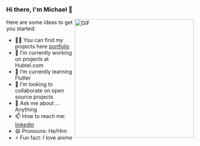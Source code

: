 ### Hi there, I'm Michael 👋

 <img align="right" alt="GIF" src="https://media.giphy.com/media/ZVik7pBtu9dNS/giphy.gif?cid=ecf05e47tms09u0pelhh604jzhkfuin899ykdjd7dmqqphot&ep=v1_gifs_related&rid=giphy.gif&ct=g" width="320" height="320" />


Here are some ideas to get you started:

- 🧑‍💻 You can find my projects here [portfolio]
- 🔭 I’m currently working on projects at Hubtel.com
- 🌱 I’m currently learning Flutter
- 👯 I’m looking to collaborate on open source projects
- 💬 Ask me about ... Anything
- 📫 How to reach me: [linkedin]
- 😄 Pronouns: He/Him
- ⚡ Fun fact: I love anime

[portfolio]: https://nchormichael-porfolio.onrender.com
[linkedin]: https://www.linkedin.com/in/nchormichael
